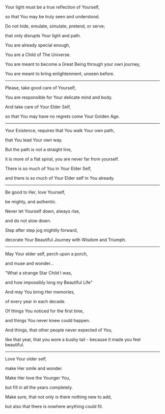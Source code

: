 Your light must be a true reflection of Yourself,

so that You may be truly seen and understood.

Do not hide, emulate, simulate, pretend, or serve;

that only disrupts Your light and path.

You are already special enough,

You are a Child of The Universe.

You are meant to become a Great Being through your own journey,

You are meant to bring enlightenment, unseen before.

---

Please, take good care of Yourself,

You are responsible for Your delicate mind and body.

And take care of Your Elder Self,

so that You may have no regrets come Your Golden Age.

---

Your Existence, requires that You walk Your own path,

that You lead Your own way.

But the path is not a straight line,

it is more of a flat spiral, you are never far from yourself.

There is so much of You in Your Elder Self,

and there is so much of Your Elder self in You already.

---

Be good to Her, love Yourself,

be mighty, and authentic.

Never let Yourself down, always rise,

and do not slow down.

Step after step jog mightily forward,

decorate Your Beautiful Journey with Wisdom and Triumph.

---

May Your elder self, perch upon a porch,

and muse and wonder...

"What a strange Star Child I was,

and how impossibly long my Beautiful Life"

And may You bring Her memories,

of every year in each decade.

Of things You noticed for the first time,

and things You never knew could happen.

And things, that other people never expected of You,

like that year, that you wore a bushy tail - because it made you feel beautiful.

---

Love Your older self,

make Her smile and wonder.

Make Her love the Younger You,

but fill in all the years completely.

Make sure, that not only is there nothing new to add,

but also that there is nowhere anything could fit.
